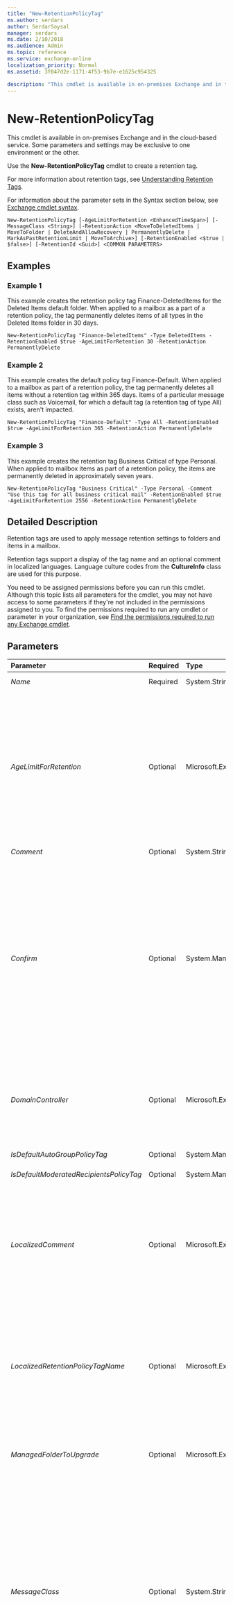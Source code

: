 ```yaml
---
title: "New-RetentionPolicyTag"
ms.author: serdars
author: SerdarSoysal
manager: serdars
ms.date: 2/10/2018
ms.audience: Admin
ms.topic: reference
ms.service: exchange-online
localization_priority: Normal
ms.assetid: 3f047d2e-1171-4f53-9b7e-e1625c954325

description: "This cmdlet is available in on-premises Exchange and in the cloud-based service. Some parameters and settings may be exclusive to one environment or the other."
---
```


# New-RetentionPolicyTag

This cmdlet is available in on-premises Exchange and in the cloud-based service. Some parameters and settings may be exclusive to one environment or the other. 
  
Use the **New-RetentionPolicyTag** cmdlet to create a retention tag.
  
For more information about retention tags, see [Understanding Retention Tags](http://technet.microsoft.com/library/48c13be5-3f01-4849-a089-766210e54f89.aspx).
  
For information about the parameter sets in the Syntax section below, see [Exchange cmdlet syntax](https://technet.microsoft.com/library/bb123552.aspx). 
  
```
New-RetentionPolicyTag [-AgeLimitForRetention <EnhancedTimeSpan>] [-MessageClass <String>] [-RetentionAction <MoveToDeletedItems | MoveToFolder | DeleteAndAllowRecovery | PermanentlyDelete | MarkAsPastRetentionLimit | MoveToArchive>] [-RetentionEnabled <$true | $false>] [-RetentionId <Guid>] <COMMON PARAMETERS>

```

## Examples
<a name="Examples"> </a>

### Example 1

This example creates the retention policy tag Finance-DeletedItems for the Deleted Items default folder. When applied to a mailbox as a part of a retention policy, the tag permanently deletes items of all types in the Deleted Items folder in 30 days.
  
```
New-RetentionPolicyTag "Finance-DeletedItems" -Type DeletedItems -RetentionEnabled $true -AgeLimitForRetention 30 -RetentionAction PermanentlyDelete
```

### Example 2

This example creates the default policy tag Finance-Default. When applied to a mailbox as part of a retention policy, the tag permanently deletes all items without a retention tag within 365 days. Items of a particular message class such as Voicemail, for which a default tag (a retention tag of type All) exists, aren't impacted.
  
```
New-RetentionPolicyTag "Finance-Default" -Type All -RetentionEnabled $true -AgeLimitForRetention 365 -RetentionAction PermanentlyDelete
```

### Example 3

This example creates the retention tag Business Critical of type Personal. When applied to mailbox items as part of a retention policy, the items are permanently deleted in approximately seven years.
  
```
New-RetentionPolicyTag "Business Critical" -Type Personal -Comment "Use this tag for all business critical mail" -RetentionEnabled $true -AgeLimitForRetention 2556 -RetentionAction PermanentlyDelete
```

## Detailed Description
<a name="DetailedDescription"> </a>

Retention tags are used to apply message retention settings to folders and items in a mailbox.
  
Retention tags support a display of the tag name and an optional comment in localized languages. Language culture codes from the **CultureInfo** class are used for this purpose.
  
You need to be assigned permissions before you can run this cmdlet. Although this topic lists all parameters for the cmdlet, you may not have access to some parameters if they're not included in the permissions assigned to you. To find the permissions required to run any cmdlet or parameter in your organization, see [Find the permissions required to run any Exchange cmdlet](https://technet.microsoft.com/library/mt432940.aspx).
  
## Parameters
<a name="DetailedDescription"> </a>

|**Parameter**|**Required**|**Type**|**Description**|
|:-----|:-----|:-----|:-----|
| _Name_ <br/> |Required  <br/> |System.String  <br/> |The  _Name_ parameter specifies the name of the tag. <br/> |
| _AgeLimitForRetention_ <br/> |Optional  <br/> |Microsoft.Exchange.Data.EnhancedTimeSpan  <br/> |The  _AgeLimitForRetention_ parameter specifies the age at which retention is enforced on an item. The age limit corresponds to the number of days from the date the item was delivered, or the date an item was created if it wasn't delivered. If this parameter isn't present and the _RetentionEnabled_ parameter is set to `$true`, an error is returned.  <br/> To specify a value, enter it as a time span:  `dd.hh:mm:ss` where `dd` = days, `hh` = hours, `mm` = minutes, and `ss` = seconds. <br/> Valid values are  `1.00:00:00` to `24855.03:14:07`.  <br/> |
| _Comment_ <br/> |Optional  <br/> |System.String  <br/> |The  _Comment_ parameter specifies a comment for the tag. <br/> |
| _Confirm_ <br/> |Optional  <br/> |System.Management.Automation.SwitchParameter  <br/> | The _Confirm_ switch specifies whether to show or hide the confirmation prompt. How this switch affects the cmdlet depends on if the cmdlet requires confirmation before proceeding. <br/>  Destructive cmdlets (for example, **Remove-\*** cmdlets) have a built-in pause that forces you to acknowledge the command before proceeding. For these cmdlets, you can skip the confirmation prompt by using this exact syntax: `-Confirm:$false`.  <br/>  Most other cmdlets (for example, **New-\*** and **Set-\*** cmdlets) don't have a built-in pause. For these cmdlets, specifying the _Confirm_ switch without a value introduces a pause that forces you acknowledge the command before proceeding. <br/> |
| _DomainController_ <br/> |Optional  <br/> |Microsoft.Exchange.Data.Fqdn  <br/> |This parameter is available only in on-premises Exchange.  <br/> The  _DomainController_ parameter specifies the domain controller that's used by this cmdlet to read data from or write data to Active Directory. You identify the domain controller by its fully qualified domain name (FQDN). For example, `dc01.contoso.com`.  <br/> |
| _IsDefaultAutoGroupPolicyTag_ <br/> |Optional  <br/> |System.Management.Automation.SwitchParameter  <br/> |This parameter is reserved for internal Microsoft use.  <br/> |
| _IsDefaultModeratedRecipientsPolicyTag_ <br/> |Optional  <br/> |System.Management.Automation.SwitchParameter  <br/> |This parameter is reserved for internal Microsoft use.  <br/> |
| _LocalizedComment_ <br/> |Optional  <br/> |Microsoft.Exchange.Data.MultiValuedProperty  <br/> |The  _LocalizedComment_ parameter specifies localized comments and their languages. When the user's language setting matches a language specified for this parameter, MicrosoftOutlook and Outlook on the web display the corresponding localized comment. Comments are specified in the form of _ISO Language Code:Comment_, for example,  `LocalizedComment EN-US:"This is a localized comment in U.S. English"`.  <br/> |
| _LocalizedRetentionPolicyTagName_ <br/> |Optional  <br/> |Microsoft.Exchange.Data.MultiValuedProperty  <br/> |The  _LocalizedRetentionPolicyTagName_ parameter specifies localized tag names and their languages. When the user's language setting matches a language specified for this parameter, Outlook and Outlook on the web display the corresponding localized tag name. Names are specified in the form of _ISO Language Code:Name_, for example,  `LocalizedRetentionPolicyTagName EN-US:"Business Critical"`.  <br/> |
| _ManagedFolderToUpgrade_ <br/> |Optional  <br/> |Microsoft.Exchange.Configuration.Tasks.ELCFolderIdParameter  <br/> |This parameter is available only in on-premises Exchange.  <br/> The  _ManagedFolderToUpgrade_ parameter specifies the name of a managed folder to use as a template for a retention tag. <br/> |
| _MessageClass_ <br/> |Optional  <br/> |System.String  <br/> |The  _MessageClass_ parameter specifies the message type to which the tag applies. If not specified, the default value is set to `*`.  <br/> With the exception of a default policy tag (DPT) for  `voicemail`, Exchange doesn't support retention tags for different message types. Only tags with a  _MessageClass_ of `*` are supported, and they apply to all message types. <br/> To create a DPT for voice mail messages, set the  _MessageClass_ parameter to `voicemail` and the _Type_ parameter to `All`.  <br/> > [!NOTE]> A DPT for voice mail messages applies only to Microsoft Exchange Unified Messaging voice mail messages (identified by the  `PR_MESSAGE_CLASS` MAPI property value `IPM.Note.Microsoft.Voicemail*`).           |
| _MustDisplayCommentEnabled_ <br/> |Optional  <br/> |System.Boolean  <br/> |The  _MustDisplayCommentEnabled_ parameter specifies whether the comment can be hidden. The default value is `$true`.  <br/> |
| _RetentionAction_ <br/> |Optional  <br/> |Microsoft.Exchange.Data.Directory.SystemConfiguration.RetentionActionType  <br/> | The _RetentionAction_ parameter specifies the action for the retention policy. Valid values are: <br/>  `DeleteAndAllowRecovery`: Deletes a message and allows recovery from the Recoverable Items folder.  <br/>  `MarkAsPastRetentionLimit`: Messages are marked as past the retention limit.  <br/>  `MoveToArchive`: Moves a message to the user's archive mailbox. You can use this action for retention tags of type  `All`,  `Personal`, and  `RecoverableItems`.  <br/>  `PermanentlyDelete`: Permanently deletes a message. A message that has been permanently deleted can't be recovered using the Recoverable Items folder. Permanently deleted messages aren't returned in a Discovery search, unless litigation hold is enabled for the mailbox.  <br/> > [!NOTE]>  The `MoveToDeletedItems` and `MoveToFolder` actions are available, but don't work. These actions are available for upgrades from messaging records management (MRM) 1.0 (managed folders) to MRM 2.0 (retention policies). MRM 2.0 was introduced in Exchange 2010 Service Pack 1 (SP1).           If this parameter isn't present and the _RetentionEnabled_ parameter is set to `$true`, an error is returned.  <br/> |
| _RetentionEnabled_ <br/> |Optional  <br/> |System.Boolean  <br/> |The  _RetentionEnabled_ parameter specifies whether the tag is enabled. When set to `$false`, the tag is disabled, and no retention action is taken on messages that have the tag applied.  <br/> > [!NOTE]> Messages with a disabled tag are still considered tagged, so any default policy tags in the user's retention policy aren't applied to such messages.           When you set the  _RetentionEnabled_ parameter to `$false`, the retention period for the tag is shown as **Never**. Users may apply this tag to items they want to indicate should never be deleted or should never be moved to the archive. Enabling the tag later may result in unintentional deletion or archiving of items. To avoid this situation, if a retention policy is disabled temporarily, it may be advisable to change the name of that tag so that users are discouraged from using it, such as  `DISABLED_<Original Name>`.  <br/> |
| _RetentionId_ <br/> |Optional  <br/> |System.Guid  <br/> |The  _RetentionId_ parameter specifies an alternate tag ID to make sure the retention tag found on mailbox items tagged in an on-premises deployment matches the tag when the mailbox is moved to the cloud, or mailbox items tagged in the cloud match the tag when the mailbox is moved to an on-premises Exchange server. The parameter is used in cross-premises deployments. You don't need to specify this parameter in on-premises-only deployments. <br/> |
| _SystemTag_ <br/> |Optional  <br/> |System.Boolean  <br/> |The  _SystemTag_ parameter specifies that the tag is created for internal Exchange functionality. <br/> |
| _Type_ <br/> |Optional  <br/> |Microsoft.Exchange.Data.Directory.SystemConfiguration.ElcFolderType  <br/> | The _Type_ parameter specifies the type of retention tag being created. Valid values include: <br/>  `All` <br/>  `Archive` <br/>  `Calendar` <br/>  `Clutter`: Available in Exchange Online only.  <br/>  `Contacts` <br/>  `ConversationHistory` <br/>  `DeletedItems` <br/>  `Drafts` <br/>  `Inbox` <br/>  `Journal` <br/>  `JunkEmail` <br/>  `LegacyArchiveJournals` <br/>  `ManagedCustomFolder` <br/>  `Notes` <br/>  `Outbox` <br/>  `Personal` <br/>  `RecoverableItems` <br/>  `RssSubscriptions` <br/>  `SentItems` <br/>  `SyncIssues` <br/>  `Tasks` <br/> > [!NOTE]>  To create a default policy tag (DPT), specify type `All`. For tags of type  `RecoverableItems`, the only valid retention action is  `MoveToArchive`.           |
| _WhatIf_ <br/> |Optional  <br/> |System.Management.Automation.SwitchParameter  <br/> |The  _WhatIf_ switch simulates the actions of the command. You can use this switch to view the changes that would occur without actually applying those changes. You don't need to specify a value with this switch. <br/> |
   
## Input Types
<a name="InputTypes"> </a>

To see the input types that this cmdlet accepts, see [Cmdlet Input and Output Types](http://go.microsoft.com/fwlink/p/?linkId=616387). If the Input Type field for a cmdlet is blank, the cmdlet doesn't accept input data. 
  
## Return Types
<a name="ReturnTypes"> </a>

To see the return types, which are also known as output types, that this cmdlet accepts, see [Cmdlet Input and Output Types](http://go.microsoft.com/fwlink/p/?linkId=616387). If the Output Type field is blank, the cmdlet doesn't return data. 
  

